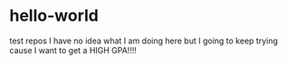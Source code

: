 # hello-world
test repos
I have no idea what I am doing here but I going to keep trying cause I want to get a HIGH GPA!!!!

